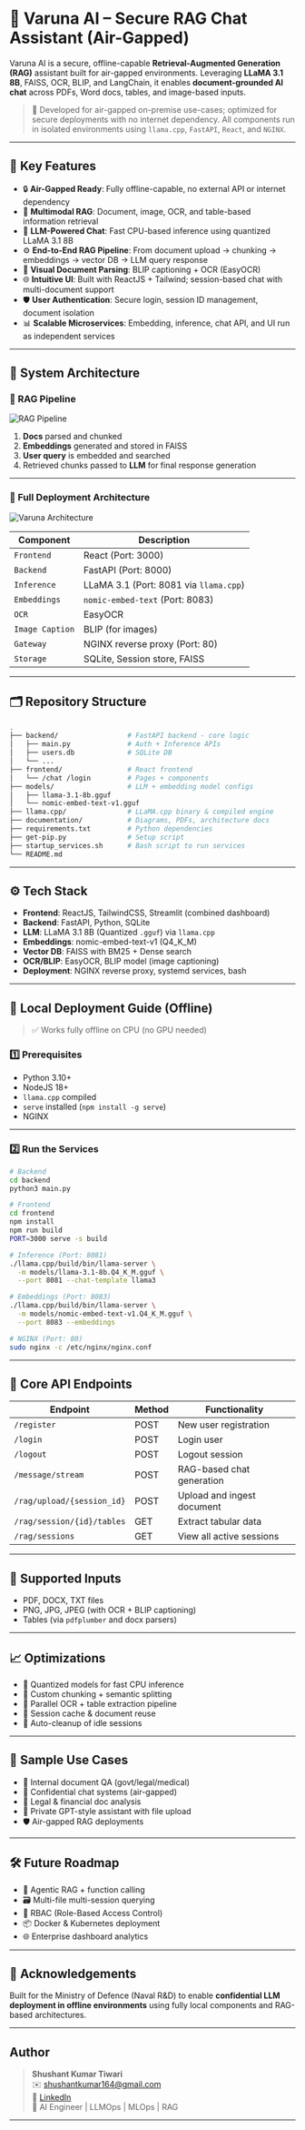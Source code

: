 # 🔰 Varuna AI – Secure RAG Chat Assistant (Air-Gapped)

Varuna AI is a secure, offline-capable **Retrieval-Augmented Generation (RAG)** assistant built for air-gapped environments. Leveraging **LLaMA 3.1 8B**, FAISS, OCR, BLIP, and LangChain, it enables **document-grounded AI chat** across PDFs, Word docs, tables, and image-based inputs.

> 📍 Developed for air-gapped on-premise use-cases; optimized for secure deployments with no internet dependency. All components run in isolated environments using `llama.cpp`, `FastAPI`, `React`, and `NGINX`.

---

## 🧠 Key Features

- 🔒 **Air-Gapped Ready**: Fully offline-capable, no external API or internet dependency  
- 📄 **Multimodal RAG**: Document, image, OCR, and table-based information retrieval  
- 🧠 **LLM-Powered Chat**: Fast CPU-based inference using quantized LLaMA 3.1 8B  
- ⚙️ **End-to-End RAG Pipeline**: From document upload → chunking → embeddings → vector DB → LLM query response  
- 🧾 **Visual Document Parsing**: BLIP captioning + OCR (EasyOCR)  
- 🌐 **Intuitive UI**: Built with ReactJS + Tailwind; session-based chat with multi-document support  
- 🛡️ **User Authentication**: Secure login, session ID management, document isolation  
- 📊 **Scalable Microservices**: Embedding, inference, chat API, and UI run as independent services  

---

## 🧱 System Architecture

### 🧠 RAG Pipeline

![RAG Pipeline](./assets/RAG_Architecture.png)

1. **Docs** parsed and chunked  
2. **Embeddings** generated and stored in FAISS  
3. **User query** is embedded and searched  
4. Retrieved chunks passed to **LLM** for final response generation  

---

### 🔐 Full Deployment Architecture

![Varuna Architecture](./assets/full-architecture.png)

| Component       | Description                             |
|----------------|-----------------------------------------|
| `Frontend`      | React (Port: 3000)                      |
| `Backend`       | FastAPI (Port: 8000)                    |
| `Inference`     | LLaMA 3.1 (Port: 8081 via `llama.cpp`)  |
| `Embeddings`    | `nomic-embed-text` (Port: 8083)         |
| `OCR`           | EasyOCR                                 |
| `Image Caption` | BLIP (for images)                       |
| `Gateway`       | NGINX reverse proxy (Port: 80)          |
| `Storage`       | SQLite, Session store, FAISS            |

---

## 🗂️ Repository Structure

```bash
.
├── backend/                 # FastAPI backend - core logic
│   ├── main.py              # Auth + Inference APIs
│   ├── users.db             # SQLite DB
│   └── ...                 
├── frontend/                # React frontend
│   └── /chat /login         # Pages + components
├── models/                  # LLM + embedding model configs
│   ├── llama-3.1-8b.gguf
│   └── nomic-embed-text-v1.gguf
├── llama.cpp/               # LLaMA.cpp binary & compiled engine
├── documentation/           # Diagrams, PDFs, architecture docs
├── requirements.txt         # Python dependencies
├── get-pip.py               # Setup script
├── startup_services.sh      # Bash script to run services
└── README.md
```

---

## ⚙️ Tech Stack

- **Frontend**: ReactJS, TailwindCSS, Streamlit (combined dashboard)  
- **Backend**: FastAPI, Python, SQLite  
- **LLM**: LLaMA 3.1 8B (Quantized `.gguf`) via `llama.cpp`  
- **Embeddings**: nomic-embed-text-v1 (Q4_K_M)  
- **Vector DB**: FAISS with BM25 + Dense search  
- **OCR/BLIP**: EasyOCR, BLIP model (image captioning)  
- **Deployment**: NGINX reverse proxy, systemd services, bash  

---

## 🚀 Local Deployment Guide (Offline)

> ✅ Works fully offline on CPU (no GPU needed)

### 1️⃣ Prerequisites

- Python 3.10+  
- NodeJS 18+  
- `llama.cpp` compiled  
- `serve` installed (`npm install -g serve`)  
- NGINX  

---

### 2️⃣ Run the Services

```bash
# Backend
cd backend
python3 main.py

# Frontend
cd frontend
npm install
npm run build
PORT=3000 serve -s build

# Inference (Port: 8081)
./llama.cpp/build/bin/llama-server \
  -m models/llama-3.1-8b.Q4_K_M.gguf \
  --port 8081 --chat-template llama3

# Embeddings (Port: 8083)
./llama.cpp/build/bin/llama-server \
  -m models/nomic-embed-text-v1.Q4_K_M.gguf \
  --port 8083 --embeddings

# NGINX (Port: 80)
sudo nginx -c /etc/nginx/nginx.conf
```

---

## 🧪 Core API Endpoints

| Endpoint                         | Method | Functionality                       |
|----------------------------------|--------|-------------------------------------|
| `/register`                      | POST   | New user registration               |
| `/login`                         | POST   | Login user                          |
| `/logout`                        | POST   | Logout session                      |
| `/message/stream`                | POST   | RAG-based chat generation           |
| `/rag/upload/{session_id}`       | POST   | Upload and ingest document          |
| `/rag/session/{id}/tables`       | GET    | Extract tabular data                |
| `/rag/sessions`                  | GET    | View all active sessions            |

---

## 🧾 Supported Inputs

- PDF, DOCX, TXT files  
- PNG, JPG, JPEG (with OCR + BLIP captioning)  
- Tables (via `pdfplumber` and docx parsers)  

---

## 📈 Optimizations

- 🔸 Quantized models for fast CPU inference  
- 🔸 Custom chunking + semantic splitting  
- 🔸 Parallel OCR + table extraction pipeline  
- 🔸 Session cache & document reuse  
- 🔸 Auto-cleanup of idle sessions  

---

## 📌 Sample Use Cases

- 📄 Internal document QA (govt/legal/medical)  
- 🔐 Confidential chat systems (air-gapped)  
- 📑 Legal & financial doc analysis  
- 🧠 Private GPT-style assistant with file upload  
- 🛡️ Air-gapped RAG deployments  

---

## 🛠 Future Roadmap

- 🧠 Agentic RAG + function calling  
- 🗃️ Multi-file multi-session querying  
- 🔐 RBAC (Role-Based Access Control)  
- 📦 Docker & Kubernetes deployment  
- 🌐 Enterprise dashboard analytics  

---


## 🙌 Acknowledgements

Built for the Ministry of Defence (Naval R&D) to enable **confidential LLM deployment in offline environments** using fully local components and RAG-based architectures.

---

## Author

> **Shushant Kumar Tiwari**  
> ✉️ shushantkumar164@gmail.com  
> 🔗 [LinkedIn](https://linkedin.com/in/shushant-tiwari-ai)  
> 🧠 AI Engineer | LLMOps | MLOps | RAG
---
